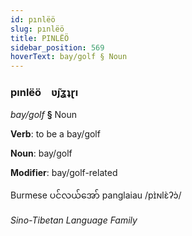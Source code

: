 ```yaml
---
id: pınlëö
slug: pınlëö
title: PINLËÖ
sidebar_position: 569
hoverText: bay/golf § Noun
---
```


### pınlëö&emsp;<span kind="abugida">ʋ̃ȷʓʇɽı</span>

*bay/golf* **§** Noun

**Verb**: to be a bay/golf

**Noun**: bay/golf

**Modifier**: bay/golf-related

Burmese ပင်လယ်အော် panglaiau /pɪ̀ɴlɛ̀ʔɔ̀/

*Sino-Tibetan Language Family*